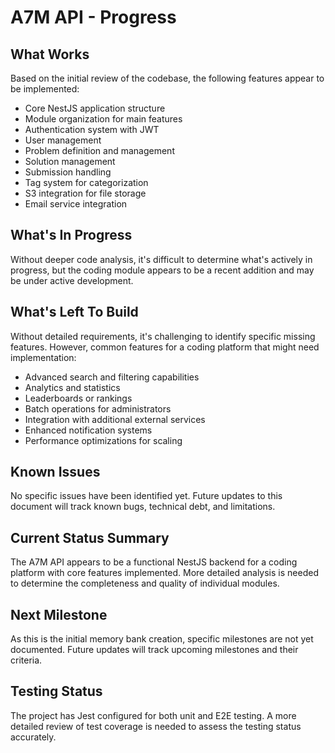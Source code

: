 # A7M API - Progress

## What Works

Based on the initial review of the codebase, the following features appear to be implemented:

- Core NestJS application structure
- Module organization for main features
- Authentication system with JWT
- User management
- Problem definition and management
- Solution management
- Submission handling
- Tag system for categorization
- S3 integration for file storage
- Email service integration

## What's In Progress

Without deeper code analysis, it's difficult to determine what's actively in progress, but the coding module appears to be a recent addition and may be under active development.

## What's Left To Build

Without detailed requirements, it's challenging to identify specific missing features. However, common features for a coding platform that might need implementation:

- Advanced search and filtering capabilities
- Analytics and statistics
- Leaderboards or rankings
- Batch operations for administrators
- Integration with additional external services
- Enhanced notification systems
- Performance optimizations for scaling

## Known Issues

No specific issues have been identified yet. Future updates to this document will track known bugs, technical debt, and limitations.

## Current Status Summary

The A7M API appears to be a functional NestJS backend for a coding platform with core features implemented. More detailed analysis is needed to determine the completeness and quality of individual modules.

## Next Milestone

As this is the initial memory bank creation, specific milestones are not yet documented. Future updates will track upcoming milestones and their criteria.

## Testing Status

The project has Jest configured for both unit and E2E testing. A more detailed review of test coverage is needed to assess the testing status accurately.
